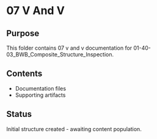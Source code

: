 # 07 V And V

## Purpose
This folder contains 07 v and v documentation for 01-40-03_BWB_Composite_Structure_Inspection.

## Contents
- Documentation files
- Supporting artifacts

## Status
Initial structure created - awaiting content population.
